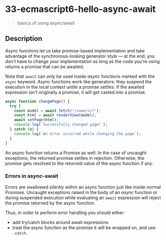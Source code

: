 # 33-ecmascript6-hello-async-await
> basics of using async/await

## Description
*Async* functions let us take promise-based implementation and take advantage of the synchronous-looking generator style &mdash; at the end, you don't have to change your implementation as long as the code you're using returns a promise that can be awaited.

Note that `await` can only be used inside *async* functions marked with the `async` keyword. *Async* functions work like generators: they suspend the execution in the local context untile a promise settles.
If the awaited expression isn't originally a promise, it will get casted into a promise.

```javascript
async function changePage() {
  try {
    const model = await fetch("/some/url");
    const html = await renderView(model);
    await setPage(html);
    console.log(`Successfully changed page!`);
  } catch (e) {
    console.log(`An error occurred while changing the page`);
  }
}
```

An *async* function returns a Promise as well. In the case of uncaught exceptions, the returned promise settles in rejection. Otherwise, the promise gets resolved to the returned value of the async function if any.

### Errors in async-await
Errors are swallowed silently within an async function just like inside normal Promises. Uncaught exceptions raised in the body of an *async* function or during suspended execution while evaluating an `await` expression will reject the promise returned by the async function.

Thus, in order to perform error handling you should either:
+ add try/catch blocks around await expressions
+ treat the async function as the promise it will be wrapped on, and use `.catch`.